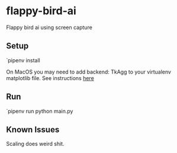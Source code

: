 # flappy-bird-ai
Flappy bird ai using screen capture

## Setup
`pipenv install

On MacOS you may need to add backend: TkAgg to your virtualenv matplotlib file.  See instructions [here](https://stackoverflow.com/questions/49367013/pipenv-install-matplotlib)

## Run

`pipenv run python main.py

## Known Issues

Scaling does weird shit.